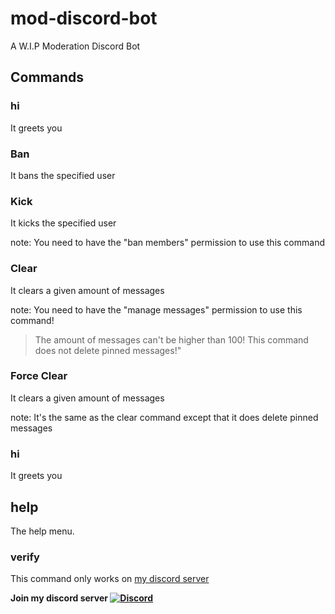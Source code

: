# mod-discord-bot #
A W.I.P Moderation Discord Bot

## Commands ##

### hi ###
It greets you

### Ban ###
It bans the specified user

### Kick ###
It kicks the specified user

note: You need to have the "ban members" permission to use this command

### Clear ###
It clears a given amount of messages

note: You need to have the "manage messages" permission to use this command!
> The amount of messages can't be higher than 100!
> This command does not delete pinned messages!"

### Force Clear ###
It clears a given amount of messages

note: It's the same as the clear command except that it does delete pinned messages

### hi ###
It greets you

## help ###
The help menu.

### verify ###
This command only works on [my discord server](https://discord.gg/uyUUSgRhPE)


__Join my discord server [![Discord](https://i.imgur.com/8yZBebP.png)](https://discord.gg/uyUUSgRhPE)__
